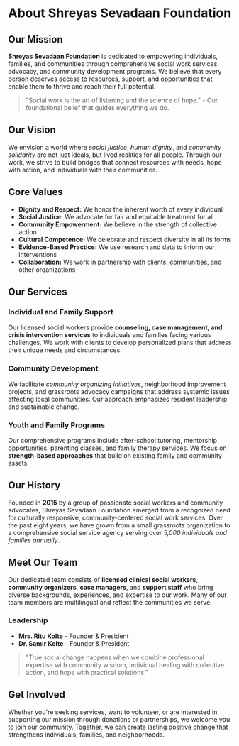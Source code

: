 # About Shreyas Sevadaan Foundation

## Our Mission
**Shreyas Sevadaan Foundation** is dedicated to empowering individuals, families, and communities through comprehensive social work services, advocacy, and community development programs. We believe that every person deserves access to resources, support, and opportunities that enable them to thrive and reach their full potential.

> "Social work is the art of listening and the science of hope." - Our foundational belief that guides everything we do.

## Our Vision
We envision a world where *social justice*, *human dignity*, and *community solidarity* are not just ideals, but lived realities for all people. Through our work, we strive to build bridges that connect resources with needs, hope with action, and individuals with their communities.

## Core Values
- **Dignity and Respect:** We honor the inherent worth of every individual
- **Social Justice:** We advocate for fair and equitable treatment for all
- **Community Empowerment:** We believe in the strength of collective action
- **Cultural Competence:** We celebrate and respect diversity in all its forms
- **Evidence-Based Practice:** We use research and data to inform our interventions
- **Collaboration:** We work in partnership with clients, communities, and other organizations

## Our Services

### Individual and Family Support
Our licensed social workers provide **counseling, case management, and crisis intervention services** to individuals and families facing various challenges. We work with clients to develop personalized plans that address their unique needs and circumstances.

### Community Development
We facilitate *community organizing initiatives*, neighborhood improvement projects, and grassroots advocacy campaigns that address systemic issues affecting local communities. Our approach emphasizes resident leadership and sustainable change.

### Youth and Family Programs
Our comprehensive programs include after-school tutoring, mentorship opportunities, parenting classes, and family therapy services. We focus on **strength-based approaches** that build on existing family and community assets.

## Our History
Founded in **2015** by a group of passionate social workers and community advocates, Shreyas Sevadaan Foundation emerged from a recognized need for culturally responsive, community-centered social work services. Over the past eight years, we have grown from a small grassroots organization to a comprehensive social service agency serving over *5,000 individuals and families annually*.

## Meet Our Team
Our dedicated team consists of **licensed clinical social workers**, **community organizers**, **case managers**, and **support staff** who bring diverse backgrounds, experiences, and expertise to our work. Many of our team members are multilingual and reflect the communities we serve.

### Leadership
- **Mrs. Ritu Kolte** - Founder & President
- **Dr. Samir Kolte** - Founder & President

> "True social change happens when we combine professional expertise with community wisdom, individual healing with collective action, and hope with practical solutions."

## Get Involved
Whether you're seeking services, want to volunteer, or are interested in supporting our mission through donations or partnerships, we welcome you to join our community. Together, we can create lasting positive change that strengthens individuals, families, and neighborhoods.